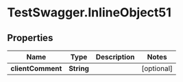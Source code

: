 # TestSwagger.InlineObject51

## Properties

Name | Type | Description | Notes
------------ | ------------- | ------------- | -------------
**clientComment** | **String** |  | [optional] 


